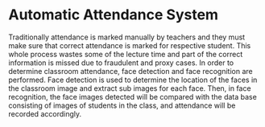 # Automatic Attendance System
Traditionally attendance is marked manually by teachers and they must make sure that 
correct attendance is marked for respective student. This whole process wastes some of the 
lecture time and part of the correct information is missed due to fraudulent and proxy cases. 
In order to determine classroom attendance, face detection and face recognition are 
performed. Face detection is used to determine the location of the faces in the classroom 
image and extract sub images for each face. Then, in face recognition, the face images 
detected will be compared with the data base consisting of images of students in the class, 
and attendance will be recorded accordingly. 
